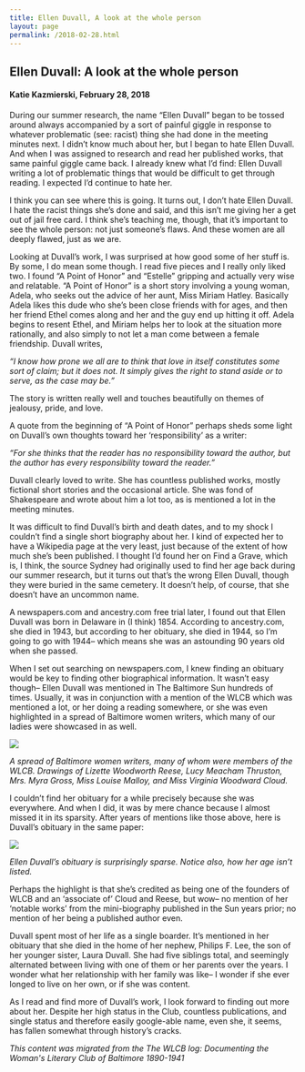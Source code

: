 ```yaml
---
title: Ellen Duvall, A look at the whole person
layout: page
permalink: /2018-02-28.html
---
```

<style>
    #maincontent{
        font-size:1.4em;
    }
</style>
## Ellen Duvall: A look at the whole person
#### Katie Kazmierski, February 28, 2018

During our summer research, the name “Ellen Duvall” began to be tossed around always accompanied by a sort of painful giggle in response to whatever problematic (see: racist) thing she had done in the meeting minutes next. I didn’t know much about her, but I began to hate Ellen Duvall. And when I was assigned to research and read her published works, that same painful giggle came back. I already knew what I’d find: Ellen Duvall writing a lot of problematic things that would be difficult to get through reading. I expected I’d continue to hate her.

I think you can see where this is going. It turns out, I don’t hate Ellen Duvall. I hate the racist things she’s done and said, and this isn’t me giving her a get out of jail free card. I think she’s teaching me, though, that it’s important to see the whole person: not just someone’s flaws. And these women are all deeply flawed, just as we are.

Looking at Duvall’s work, I was surprised at how good some of her stuff is. By some, I do mean some though. I read five pieces and I really only liked two. I found “A Point of Honor” and “Estelle” gripping and actually very wise and relatable. “A Point of Honor” is a short story involving a young woman, Adela, who seeks out the advice of her aunt, Miss Miriam Hatley. Basically Adela likes this dude who she’s been close friends with for ages, and then her friend Ethel comes along and her and the guy end up hitting it off. Adela begins to resent Ethel, and Miriam helps her to look at the situation more rationally, and also simply to not let a man come between a female friendship. Duvall writes,

*“I know how prone we all are to think that love in itself constitutes some sort of claim; but it does not. It simply gives the right to stand aside or to serve, as the case may be.”*

The story is written really well and touches beautifully on themes of jealousy, pride, and love.

A quote from the beginning of “A Point of Honor” perhaps sheds some light on Duvall’s own thoughts toward her ‘responsibility’ as a writer:  

*“For she thinks that the reader has no responsibility toward the author, but the author has every responsibility toward the reader.”*

Duvall clearly loved to write. She has countless published works, mostly fictional short stories and the occasional article. She was fond of Shakespeare and wrote about him a lot too, as is mentioned a lot in the meeting minutes.

It was difficult to find Duvall’s birth and death dates, and to my shock I couldn’t find a single short biography about her. I kind of expected her to have a Wikipedia page at the very least, just because of the extent of how much she’s been published. I thought I’d found her on Find a Grave, which is, I think, the source Sydney had originally used to find her age back during our summer research, but it turns out that’s the wrong Ellen Duvall, though they were buried in the same cemetery. It doesn’t help, of course, that she doesn’t have an uncommon name.

A newspapers.com and ancestry.com free trial later, I found out that Ellen Duvall was born in Delaware in (I think) 1854. According to ancestry.com, she died in 1943, but according to her obituary, she died in 1944, so I’m going to go with 1944– which means she was an astounding 90 years old when she passed. 

When I set out searching on newspapers.com, I knew finding an obituary would be key to finding other biographical information. It wasn’t easy though– Ellen Duvall was mentioned in The Baltimore Sun hundreds of times. Usually, it was in conjunction with a mention of the WLCB which was mentioned a lot, or her doing a reading somewhere, or she was even highlighted in a spread of Baltimore women writers, which many of our ladies were showcased in as well.

<img src="https://wlcb.github.io/archive/assets/img/conspicuous-women.jpg">

*A spread of Baltimore women writers, many of whom were members of the WLCB. Drawings of Lizette Woodworth Reese, Lucy Meacham Thruston, Mrs. Myra Gross, Miss Louise Malloy, and Miss Virginia Woodward Cloud.*

I couldn’t find her obituary for a while precisely because she was everywhere. And when I did, it was by mere chance because I almost missed it in its sparsity. After years of mentions like those above, here is Duvall’s obituary in the same paper:

<img src="https://wlcb.github.io/archive/assets/img/duvall-obit.jpg">

*Ellen Duvall’s obituary is surprisingly sparse. Notice also, how her age isn’t listed.*

Perhaps the highlight is that she’s credited as being one of the founders of WLCB and an ‘associate of’ Cloud and Reese, but wow– no mention of her ‘notable works’ from the mini-biography published in the Sun years prior; no mention of her being a published author even.

Duvall spent most of her life as a single boarder. It’s mentioned in her obituary that she died in the home of her nephew, Philips F. Lee, the son of her younger sister, Laura Duvall. She had five siblings total, and seemingly alternated between living with one of them or her parents over the years. I wonder what her relationship with her family was like– I wonder if she ever longed to live on her own, or if she was content.

As I read and find more of Duvall’s work, I look forward to finding out more about her. Despite her high status in the Club, countless publications, and single status and therefore easily google-able name, even she, it seems, has fallen somewhat through history’s cracks.

*This content was migrated from the The WLCB log: Documenting the Woman's Literary Club of Baltimore 1890-1941*
